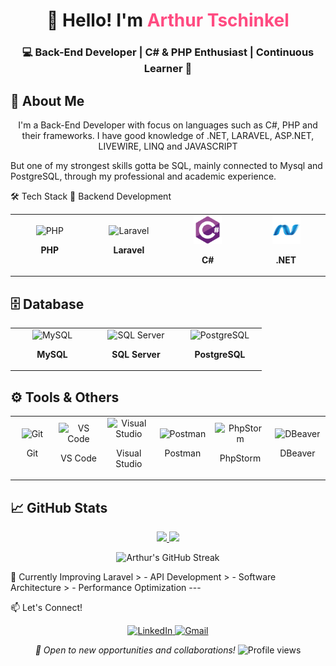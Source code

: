 <h1 align="center">👋 Hello! I'm <span style="color:#ff4b81;">Arthur Tschinkel</span></h1>
<h3 align="center">💻 Back-End Developer | C# & PHP Enthusiast | Continuous Learner 🚀</h3>

## 🧠 About Me
<p align="center">
I'm a Back-End Developer with focus on languages such as C#, PHP and their frameworks. I have good knowledge of .NET, LARAVEL, ASP.NET, LIVEWIRE, LINQ and JAVASCRIPT 


But one of my strongest skills gotta be SQL, mainly connected to Mysql and PostgreSQL, through my professional and academic experience.
</p>

🛠️ Tech Stack
🧩 Backend Development
<table align="center">
<tr>
<td align="center" width="120">
<img src="https://cdn.jsdelivr.net/gh/devicons/devicon/icons/php/php-original.svg" height="45" title="PHP"/>


<strong>PHP</strong>
</td>
<td align="center" width="120">
<img src="https://cdn.jsdelivr.net/gh/devicons/devicon@latest/icons/laravel/laravel-original.svg" height="45" title="Laravel"/>


<strong>Laravel</strong>
</td>
<td align="center" width="120">
<img src="https://raw.githubusercontent.com/devicons/devicon/master/icons/csharp/csharp-original.svg" height="45" title="C#"/>


<strong>C#</strong>
</td>
<td align="center" width="120">
<img src="https://raw.githubusercontent.com/devicons/devicon/master/icons/dot-net/dot-net-original.svg" height="45" title=".NET"/>


<strong>.NET</strong>
</td>
</tr>
</table>

## 🗄️ Database
<table align="center">
<tr>
<td align="center" width="120">
<img src="https://cdn.jsdelivr.net/gh/devicons/devicon/icons/mysql/mysql-original.svg" height="45" title="MySQL"/>


<strong>MySQL</strong>
</td>
<td align="center" width="120">
<img src="https://cdn.jsdelivr.net/gh/devicons/devicon/icons/microsoftsqlserver/microsoftsqlserver-plain.svg" height="45" title="SQL Server"/>


<strong>SQL Server</strong>
</td>
<td align="center" width="120">
<img src="https://cdn.jsdelivr.net/gh/devicons/devicon/icons/postgresql/postgresql-original.svg" height="45" title="PostgreSQL"/>


<strong>PostgreSQL</strong>
</td>
</tr>
</table>

## ⚙️ Tools & Others
<table align="center">
<tr>
<td align="center" width="96">
<img src="https://cdn.jsdelivr.net/gh/devicons/devicon/icons/git/git-original.svg" height="45" title="Git"/>


Git
</td>
<td align="center" width="96">
<img src="https://cdn.jsdelivr.net/gh/devicons/devicon/icons/vscode/vscode-original.svg" height="45" title="VS Code"/>


VS Code
</td>
<td align="center" width="96">
<img src="https://cdn.jsdelivr.net/gh/devicons/devicon/icons/visualstudio/visualstudio-plain.svg" height="45" title="Visual Studio"/>


Visual Studio
</td>
<td align="center" width="96">
<img src="https://cdn.simpleicons.org/postman/FF6C37" height="45" title="Postman"/>


Postman
</td>
<td align="center" width="96">
<img src="https://cdn.simpleicons.org/phpstorm/000000" height="45" title="PhpStorm"/>


PhpStorm
</td>
<td align="center" width="96">
<img src="https://cdn.simpleicons.org/dbeaver/1791A1" height="45" title="DBeaver"/>


DBeaver
</td>
</tr>
</table>

## 📈 GitHub Stats
<p align="center">
<a href="https://github.com/ArthurTschinkel">
<img height="180em" src="https://github-readme-stats.vercel.app/api?username=ArthurTschinkel&show_icons=true&theme=radical&include_all_commits=true&count_private=true&cache_buster=1"/>
<img height="180em" src="https://github-readme-stats.vercel.app/api/top-langs/?username=ArthurTschinkel&layout=compact&langs_count=7&theme=radical"/>
</a>
</p>
<p align="center">
<img src="https://github-readme-streak-stats.herokuapp.com/?user=ArthurTschinkel&theme=radical" alt="Arthur's GitHub Streak"/>
</p>

🌱 Currently Improving
Laravel > - API Development > - Software Architecture > - Performance Optimization ---

📫 Let's Connect!
<p align="center">
<a href="https://www.linkedin.com/in/arthur-tschinkel-da-silva-352095294/" target="_blank">
<img src="https://img.shields.io/badge/-LinkedIn-%230077B5?style=for-the-badge&logo=linkedin&logoColor=white" alt="LinkedIn"/>
</a>
<a href="mailto:arthurtschinkel25@gmail.com">
<img src="https://img.shields.io/badge/-Gmail-D14836?style=for-the-badge&logo=gmail&logoColor=white" alt="Gmail"/>
</a>
</p>

<p align="center">
<i>💼 Open to new opportunities and collaborations!</i>


<img src="https://komarev.com/ghpvc/?username=ArthurTschinkel&color=blueviolet" alt="Profile views"/>
</p>
